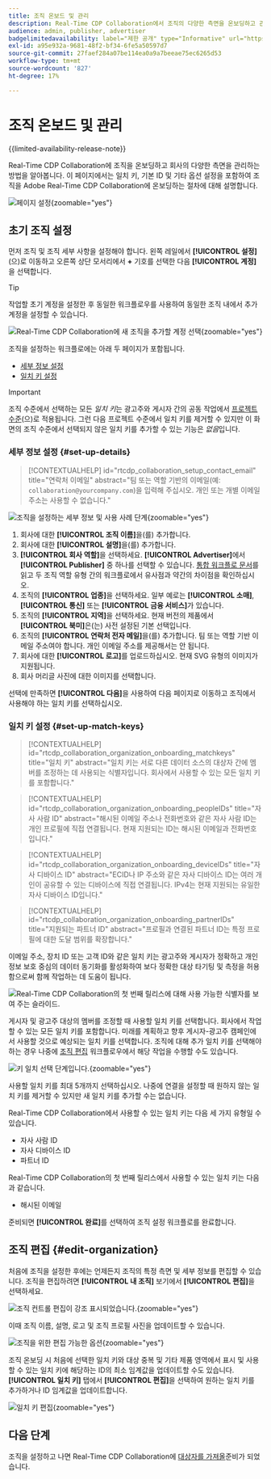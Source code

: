 ```yaml
---
title: 조직 온보드 및 관리
description: Real-Time CDP Collaboration에서 조직의 다양한 측면을 온보딩하고 관리하는 방법을 알아봅니다
audience: admin, publisher, advertiser
badgelimitedavailability: label="제한 공개" type="Informative" url="https://helpx.adobe.com/legal/product-descriptions/real-time-customer-data-platform-collaboration.html newtab=true"
exl-id: a95e932a-9681-48f2-bf34-6fe5a50597d7
source-git-commit: 27faef284a07be114ea0a9a7beeae75ec6265d53
workflow-type: tm+mt
source-wordcount: '827'
ht-degree: 17%

---
```


# 조직 온보드 및 관리

{{limited-availability-release-note}}

Real-Time CDP Collaboration에 조직을 온보딩하고 회사의 다양한 측면을 관리하는 방법을 알아봅니다. 이 페이지에서는 일치 키, 기본 ID 및 기타 옵션 설정을 포함하여 조직을 Adobe Real-Time CDP Collaboration에 온보딩하는 절차에 대해 설명합니다.

![페이지 설정](/help/assets/setup/manage-organization/my-organization.png){zoomable="yes"}

## 초기 조직 설정

먼저 조직 및 조직 세부 사항을 설정해야 합니다. 왼쪽 레일에서 **[!UICONTROL 설정]**(으)로 이동하고 오른쪽 상단 모서리에서 **+** 기호를 선택한 다음 **[!UICONTROL 계정]**&#x200B;을 선택합니다.

>[!TIP]
>
>작업할 초기 계정을 설정한 후 동일한 워크플로우를 사용하여 동일한 조직 내에서 추가 계정을 설정할 수 있습니다.

![Real-Time CDP Collaboration에 새 조직을 추가할 계정 선택](/help/assets/setup/manage-organization/add-new-account.png){zoomable="yes"}

조직을 설정하는 워크플로에는 아래 두 페이지가 포함됩니다.

* [세부 정보 설정](#set-up-details)
* [일치 키 설정](#set-up-match-keys)

>[!IMPORTANT]
>
>조직 수준에서 선택하는 모든 *일치 키*&#x200B;는 광고주와 게시자 간의 공동 작업에서 [프로젝트 수준](/help/guide/collaborate/manage-projects.md)(으)로 적용됩니다. 그런 다음 프로젝트 수준에서 일치 키를 제거할 수 있지만 이 화면의 조직 수준에서 선택되지 않은 일치 키를 추가할 수 있는 기능은 *없음*&#x200B;입니다.

### 세부 정보 설정 {#set-up-details}

>[!CONTEXTUALHELP]
>id="rtcdp_collaboration_setup_contact_email"
>title="연락처 이메일"
>abstract="팀 또는 역할 기반의 이메일(예: `collaboration@yourcompany.com`)을 입력해 주십시오. 개인 또는 개별 이메일 주소는 사용할 수 없습니다."

![조직을 설정하는 세부 정보 및 사용 사례 단계](/help/assets/setup/manage-organization/add-organization-details.png){zoomable="yes"}

1. 회사에 대한 **[!UICONTROL 조직 이름]**&#x200B;을(를) 추가합니다.
2. 회사에 대한 **[!UICONTROL 설명]**&#x200B;을(를) 추가합니다.
3. **[!UICONTROL 회사 역할]**&#x200B;을 선택하세요. **[!UICONTROL Advertiser]**&#x200B;에서 **[!UICONTROL Publisher]** 중 하나를 선택할 수 있습니다. [통합 워크플로 문서](/help/guide/end-to-end-workflow.md)를 읽고 두 조직 역할 유형 간의 워크플로에서 유사점과 약간의 차이점을 확인하십시오.
4. 조직의 **[!UICONTROL 업종]**&#x200B;을 선택하세요. 일부 예로는 **[!UICONTROL 소매]**, **[!UICONTROL 통신]** 또는 **[!UICONTROL 금융 서비스]**&#x200B;가 있습니다.
5. 조직의 **[!UICONTROL 지역]**&#x200B;을 선택하세요. 현재 버전의 제품에서 **[!UICONTROL 북미]**&#x200B;은(는) 사전 설정된 기본 선택입니다.
6. 조직의 **[!UICONTROL 연락처 전자 메일]**&#x200B;을(를) 추가합니다. 팀 또는 역할 기반 이메일 주소여야 합니다. 개인 이메일 주소를 제공해서는 안 됩니다.
7. 회사에 대한 **[!UICONTROL 로고]**&#x200B;를 업로드하십시오. 현재 SVG 유형의 이미지가 지원됩니다.
8. 회사 머리글 사진에 대한 이미지를 선택합니다.

선택에 만족하면 **[!UICONTROL 다음]**&#x200B;을 사용하여 다음 페이지로 이동하고 조직에서 사용해야 하는 일치 키를 선택하십시오.

### 일치 키 설정 {#set-up-match-keys}

>[!CONTEXTUALHELP]
>id="rtcdp_collaboration_organization_onboarding_matchkeys"
>title="일치 키"
>abstract="일치 키는 서로 다른 데이터 소스의 대상자 간에 멤버를 조정하는 데 사용되는 식별자입니다. 회사에서 사용할 수 있는 모든 일치 키를 포함합니다."

>[!CONTEXTUALHELP]
>id="rtcdp_collaboration_organization_onboarding_peopleIDs"
>title="자사 사람 ID"
>abstract="해시된 이메일 주소나 전화번호와 같은 자사 사람 ID는 개인 프로필에 직접 연결됩니다. 현재 지원되는 ID는 해시된 이메일과 전화번호입니다."

>[!CONTEXTUALHELP]
>id="rtcdp_collaboration_organization_onboarding_deviceIDs"
>title="자사 디바이스 ID"
>abstract="ECID나 IP 주소와 같은 자사 디바이스 ID는 여러 개인이 공유할 수 있는 디바이스에 직접 연결됩니다. IPv4는 현재 지원되는 유일한 자사 디바이스 ID입니다."

>[!CONTEXTUALHELP]
>id="rtcdp_collaboration_organization_onboarding_partnerIDs"
>title="지원되는 파트너 ID"
>abstract="프로필과 연결된 파트너 ID는 특정 프로필에 대한 도달 범위를 확장합니다."

이메일 주소, 장치 ID 또는 고객 ID와 같은 일치 키는 광고주와 게시자가 정확하고 개인정보 보호 중심의 데이터 동기화를 활성화하여 보다 정확한 대상 타기팅 및 측정을 허용함으로써 함께 작업하는 데 도움이 됩니다.

![Real-Time CDP Collaboration의 첫 번째 릴리스에 대해 사용 가능한 식별자를 보여 주는 슬라이드.](/help/assets/setup/manage-organization/available-identifiers.png)

게시자 및 광고주 대상의 멤버를 조정할 때 사용할 일치 키를 선택합니다. 회사에서 작업할 수 있는 모든 일치 키를 포함합니다. 미래를 계획하고 향후 게시자-광고주 캠페인에서 사용할 것으로 예상되는 일치 키를 선택합니다. 조직에 대해 추가 일치 키를 선택해야 하는 경우 나중에 [조직 편집](#edit-organization) 워크플로우에서 해당 작업을 수행할 수도 있습니다.

![키 일치 선택 단계입니다.](/help/assets/setup/manage-organization/add-organization-match-keys.png){zoomable="yes"}

사용할 일치 키를 최대 5개까지 선택하십시오. 나중에 연결을 설정할 때 원하지 않는 일치 키를 제거할 수 있지만 새 일치 키를 추가할 수는 없습니다.

Real-Time CDP Collaboration에서 사용할 수 있는 일치 키는 다음 세 가지 유형일 수 있습니다.

* 자사 사람 ID
* 자사 디바이스 ID
* 파트너 ID

Real-Time CDP Collaboration의 첫 번째 릴리스에서 사용할 수 있는 일치 키는 다음과 같습니다.

* 해시된 이메일

<!--

not available in the Limited GA release

* Hashed phone
* IPv4

-->

준비되면 **[!UICONTROL 완료]**&#x200B;를 선택하여 조직 설정 워크플로를 완료합니다.

## 조직 편집 {#edit-organization}

처음에 조직을 설정한 후에는 언제든지 조직의 특정 측면 및 세부 정보를 편집할 수 있습니다. 조직을 편집하려면 **[!UICONTROL 내 조직]** 보기에서 **[!UICONTROL 편집]**&#x200B;을 선택하세요.

![조직 컨트롤 편집이 강조 표시되었습니다.](/help/assets/setup/manage-organization/edit-organization.png){zoomable="yes"}

이때 조직 이름, 설명, 로고 및 조직 프로필 사진을 업데이트할 수 있습니다.

![조직을 위한 편집 가능한 옵션](/help/assets/setup/manage-organization/editable-options.png){zoomable="yes"}

조직 온보딩 시 처음에 선택한 일치 키와 대상 중복 및 기타 제품 영역에서 표시 및 사용할 수 있는 일치 키에 해당하는 ID의 최소 임계값을 업데이트할 수도 있습니다. **[!UICONTROL 일치 키]** 탭에서 **[!UICONTROL 편집]**&#x200B;을 선택하여 원하는 일치 키를 추가하거나 ID 임계값을 업데이트합니다.

![일치 키 편집](/help/assets/setup/manage-organization/edit-match-keys.png){zoomable="yes"}

## 다음 단계

조직을 설정하고 나면 Real-Time CDP Collaboration에 [대상자를 가져올](/help/guide/setup/onboard-audiences.md)준비가 되었습니다.
